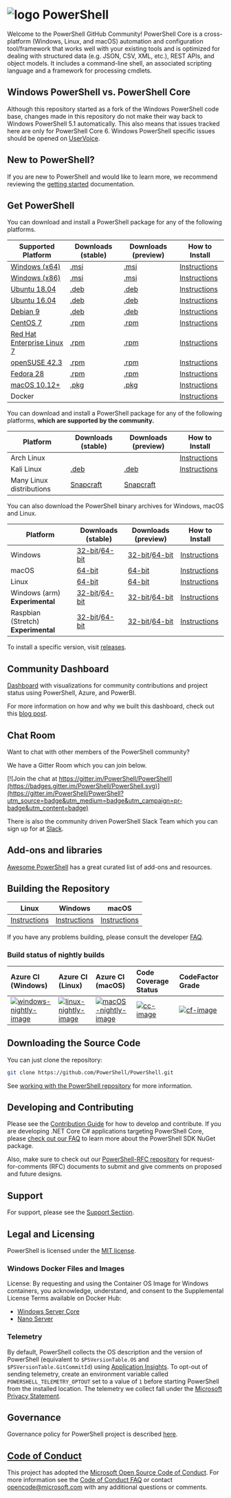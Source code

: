 # ![logo][] PowerShell
 
Welcome to the PowerShell GitHub Community!
PowerShell Core is a cross-platform (Windows, Linux, and macOS) automation and configuration tool/framework that works well with your existing tools and is optimized
for dealing with structured data (e.g. JSON, CSV, XML, etc.), REST APIs, and object models.
It includes a command-line shell, an associated scripting language and a framework for processing cmdlets.

[logo]: https://raw.githubusercontent.com/PowerShell/PowerShell/master/assets/ps_black_64.svg?sanitize=true

## Windows PowerShell vs. PowerShell Core

Although this repository started as a fork of the Windows PowerShell code base, changes made in this repository do not make their way back to Windows PowerShell 5.1 automatically.
This also means that issues tracked here are only for PowerShell Core 6.
Windows PowerShell specific issues should be opened on [UserVoice][].

[UserVoice]: https://windowsserver.uservoice.com/forums/301869-powershell

## New to PowerShell?

If you are new to PowerShell and would like to learn more, we recommend reviewing the [getting started][] documentation.

[getting started]: https://github.com/PowerShell/PowerShell/tree/master/docs/learning-powershell

## Get PowerShell

You can download and install a PowerShell package for any of the following platforms.

| Supported Platform                         | Downloads (stable)      | Downloads (preview)   | How to Install                |
| -------------------------------------------| ------------------------| ----------------------| ------------------------------|
| [Windows (x64)][corefx-win]                | [.msi][rl-windows-64]   | [.msi][pv-windows-64] | [Instructions][in-windows]    |
| [Windows (x86)][corefx-win]                | [.msi][rl-windows-86]   | [.msi][pv-windows-86] | [Instructions][in-windows]    |
| [Ubuntu 18.04][corefx-linux]               | [.deb][rl-ubuntu18]     | [.deb][pv-ubuntu18]   | [Instructions][in-ubuntu18]   |
| [Ubuntu 16.04][corefx-linux]               | [.deb][rl-ubuntu16]     | [.deb][pv-ubuntu16]   | [Instructions][in-ubuntu16]   |
| [Debian 9][corefx-linux]                   | [.deb][rl-debian9]      | [.deb][pv-debian9]    | [Instructions][in-deb9]       |
| [CentOS 7][corefx-linux]                   | [.rpm][rl-centos]       | [.rpm][pv-centos]     | [Instructions][in-centos]     |
| [Red Hat Enterprise Linux 7][corefx-linux] | [.rpm][rl-centos]       | [.rpm][pv-centos]     | [Instructions][in-rhel7]      |
| [openSUSE 42.3][corefx-linux]              | [.rpm][rl-centos]       | [.rpm][pv-centos]     | [Instructions][in-opensuse]   |
| [Fedora 28][corefx-linux]                  | [.rpm][rl-centos]       | [.rpm][pv-centos]     | [Instructions][in-fedora]     |
| [macOS 10.12+][corefx-macos]               | [.pkg][rl-macos]        | [.pkg][pv-macos]      | [Instructions][in-macos]      |
| Docker                                     |                         |                       | [Instructions][in-docker]     |

You can download and install a PowerShell package for any of the following platforms, **which are supported by the community.**

| Platform                 | Downloads (stable)      | Downloads (preview)           | How to Install                |
| -------------------------| ------------------------| ----------------------------- | ------------------------------|
| Arch Linux               |                         |                               | [Instructions][in-archlinux]  |
| Kali Linux               | [.deb][rl-ubuntu16]     | [.deb][pv-ubuntu16]           | [Instructions][in-kali]       |
| Many Linux distributions | [Snapcraft][rl-snap]    | [Snapcraft][pv-snap]          |                               |

You can also download the PowerShell binary archives for Windows, macOS and Linux.

| Platform                            | Downloads (stable)                               | Downloads (preview)                             | How to Install                                 |
| ------------------------------------| ------------------------------------------------ | ------------------------------------------------| -----------------------------------------------|
| Windows                             | [32-bit][rl-winx86-zip]/[64-bit][rl-winx64-zip]  | [32-bit][pv-winx86-zip]/[64-bit][pv-winx64-zip] | [Instructions][in-windows-zip]                 |
| macOS                               | [64-bit][rl-macos-tar]                           | [64-bit][pv-macos-tar]                          | [Instructions][in-tar-macos]                   |
| Linux                               | [64-bit][rl-linux-tar]                           | [64-bit][pv-linux-tar]                          | [Instructions][in-tar-linux]                   |
| Windows (arm) **Experimental**      | [32-bit][rl-winarm]/[64-bit][rl-winarm64]        | [32-bit][pv-winarm]/[64-bit][pv-winarm64]       | [Instructions][in-arm]                         |
| Raspbian (Stretch) **Experimental** | [32-bit][rl-raspbian]/[64-bit][rl-raspbian64]    | [32-bit][pv-arm32]/[64-bit][pv-arm64]           | [Instructions][in-raspbian]                    |

[rl-windows-64]: https://github.com/PowerShell/PowerShell/releases/download/v6.2.0/PowerShell-6.2.0-win-x64.msi
[rl-windows-86]: https://github.com/PowerShell/PowerShell/releases/download/v6.2.0/PowerShell-6.2.0-win-x86.msi
[rl-ubuntu18]: https://github.com/PowerShell/PowerShell/releases/download/v6.2.0/powershell_6.2.0-1.ubuntu.18.04_amd64.deb
[rl-ubuntu16]: https://github.com/PowerShell/PowerShell/releases/download/v6.2.0/powershell_6.2.0-1.ubuntu.16.04_amd64.deb
[rl-debian9]: https://github.com/PowerShell/PowerShell/releases/download/v6.2.0/powershell_6.2.0-1.debian.9_amd64.deb
[rl-centos]: https://github.com/PowerShell/PowerShell/releases/download/v6.2.0/powershell-6.2.0-1.rhel.7.x86_64.rpm
[rl-macos]: https://github.com/PowerShell/PowerShell/releases/download/v6.2.0/powershell-6.2.0-osx-x64.pkg
[rl-winarm]: https://github.com/PowerShell/PowerShell/releases/download/v6.2.0/PowerShell-6.2.0-win-arm32.zip
[rl-winarm64]: https://github.com/PowerShell/PowerShell/releases/download/v6.2.0/PowerShell-6.2.0-win-arm64.zip
[rl-winx86-zip]: https://github.com/PowerShell/PowerShell/releases/download/v6.2.0/PowerShell-6.2.0-win-x86.zip
[rl-winx64-zip]: https://github.com/PowerShell/PowerShell/releases/download/v6.2.0/PowerShell-6.2.0-win-x64.zip
[rl-macos-tar]: https://github.com/PowerShell/PowerShell/releases/download/v6.2.0/powershell-6.2.0-osx-x64.tar.gz
[rl-linux-tar]: https://github.com/PowerShell/PowerShell/releases/download/v6.2.0/powershell-6.2.0-linux-x64.tar.gz
[rl-raspbian]: https://github.com/PowerShell/PowerShell/releases/download/v6.2.0/powershell-6.2.0-linux-arm32.tar.gz
[rl-raspbian64]: https://github.com/PowerShell/PowerShell/releases/download/v6.2.0/powershell-6.2.0-linux-arm64.tar.gz
[rl-snap]: https://snapcraft.io/powershell

[pv-windows-64]: https://github.com/PowerShell/PowerShell/releases/download/v6.2.0-rc.1/PowerShell-6.2.0-rc.1-win-x64.msi
[pv-windows-86]: https://github.com/PowerShell/PowerShell/releases/download/v6.2.0-rc.1/PowerShell-6.2.0-rc.1-win-x86.msi
[pv-ubuntu18]: https://github.com/PowerShell/PowerShell/releases/download/v6.2.0-rc.1/powershell-preview_6.2.0-rc.1-1.ubuntu.18.04_amd64.deb
[pv-ubuntu16]: https://github.com/PowerShell/PowerShell/releases/download/v6.2.0-rc.1/powershell-preview_6.2.0-rc.1-1.ubuntu.16.04_amd64.deb
[pv-debian9]: https://github.com/PowerShell/PowerShell/releases/download/v6.2.0-rc.1/powershell-preview_6.2.0-rc.1-1.debian.9_amd64.deb
[pv-centos]: https://github.com/PowerShell/PowerShell/releases/download/v6.2.0-rc.1/powershell-preview-6.2.0_rc.1-1.rhel.7.x86_64.rpm
[pv-macos]: https://github.com/PowerShell/PowerShell/releases/download/v6.2.0-rc.1/powershell-6.2.0-rc.1-osx-x64.pkg
[pv-winarm]: https://github.com/PowerShell/PowerShell/releases/download/v6.2.0-rc.1/PowerShell-6.2.0-rc.1-win-arm32.zip
[pv-winarm64]: https://github.com/PowerShell/PowerShell/releases/download/v6.2.0-rc.1/PowerShell-6.2.0-rc.1-win-arm64.zip
[pv-winx86-zip]: https://github.com/PowerShell/PowerShell/releases/download/v6.2.0-rc.1/PowerShell-6.2.0-rc.1-win-x86.zip
[pv-winx64-zip]: https://github.com/PowerShell/PowerShell/releases/download/v6.2.0-rc.1/PowerShell-6.2.0-rc.1-win-x64.zip
[pv-macos-tar]: https://github.com/PowerShell/PowerShell/releases/download/v6.2.0-rc.1/powershell-6.2.0-rc.1-osx-x64.tar.gz
[pv-linux-tar]: https://github.com/PowerShell/PowerShell/releases/download/v6.2.0-rc.1/powershell-6.2.0-rc.1-linux-x64.tar.gz
[pv-arm32]: https://github.com/PowerShell/PowerShell/releases/download/v6.2.0-rc.1/powershell-6.2.0-rc.1-linux-arm32.tar.gz
[pv-arm64]: https://github.com/PowerShell/PowerShell/releases/download/v6.2.0-rc.1/powershell-6.2.0-rc.1-linux-arm64.tar.gz
[pv-snap]: https://snapcraft.io/powershell-preview

[in-windows]: https://docs.microsoft.com/powershell/scripting/setup/installing-powershell-core-on-windows?view=powershell-6
[in-ubuntu14]: https://docs.microsoft.com/powershell/scripting/setup/installing-powershell-core-on-linux?view=powershell-6#ubuntu-1404
[in-ubuntu16]: https://docs.microsoft.com/powershell/scripting/setup/installing-powershell-core-on-linux?view=powershell-6#ubuntu-1604
[in-ubuntu18]: https://docs.microsoft.com/powershell/scripting/setup/installing-powershell-core-on-linux?view=powershell-6#ubuntu-1804
[in-deb9]: https://docs.microsoft.com/powershell/scripting/setup/installing-powershell-core-on-linux?view=powershell-6#debian-9
[in-centos]: https://docs.microsoft.com/powershell/scripting/setup/installing-powershell-core-on-linux?view=powershell-6#centos-7
[in-rhel7]: https://docs.microsoft.com/powershell/scripting/setup/installing-powershell-core-on-linux?view=powershell-6#red-hat-enterprise-linux-rhel-7
[in-opensuse]: https://docs.microsoft.com/powershell/scripting/setup/installing-powershell-core-on-linux?view=powershell-6#opensuse
[in-fedora]: https://docs.microsoft.com/powershell/scripting/setup/installing-powershell-core-on-linux?view=powershell-6#fedora
[in-archlinux]: https://docs.microsoft.com/powershell/scripting/setup/installing-powershell-core-on-linux?view=powershell-6#arch-linux
[in-macos]: https://docs.microsoft.com/powershell/scripting/setup/installing-powershell-core-on-macos?view=powershell-6
[in-docker]: https://github.com/PowerShell/PowerShell-Docker
[in-kali]: https://docs.microsoft.com/powershell/scripting/setup/installing-powershell-core-on-linux?view=powershell-6#kali
[in-windows-zip]: https://docs.microsoft.com/powershell/scripting/setup/installing-powershell-core-on-windows?view=powershell-6#zip
[in-tar-linux]: https://docs.microsoft.com/powershell/scripting/setup/installing-powershell-core-on-linux?view=powershell-6#binary-archives
[in-tar-macos]: https://docs.microsoft.com/powershell/scripting/setup/installing-powershell-core-on-macos?view=powershell-6#binary-archives
[in-raspbian]: https://docs.microsoft.com/powershell/scripting/setup/installing-powershell-core-on-linux?view=powershell-6#raspbian
[in-arm]: https://docs.microsoft.com/powershell/scripting/setup/powershell-core-on-arm?view=powershell-6
[corefx-win]:https://github.com/dotnet/core/blob/master/release-notes/2.1/2.1-supported-os.md#windows
[corefx-linux]:https://github.com/dotnet/core/blob/master/release-notes/2.1/2.1-supported-os.md#linux
[corefx-macos]:https://github.com/dotnet/core/blob/master/release-notes/2.1/2.1-supported-os.md#macos

To install a specific version, visit [releases](https://github.com/PowerShell/PowerShell/releases).

## Community Dashboard

[Dashboard](https://aka.ms/psgithubbi) with visualizations for community contributions and project status using PowerShell, Azure, and PowerBI.

For more information on how and why we built this dashboard, check out this [blog post](https://blogs.msdn.microsoft.com/powershell/2017/01/31/powershell-open-source-community-dashboard/).

## Chat Room

Want to chat with other members of the PowerShell community?

We have a Gitter Room which you can join below.

[![Join the chat at https://gitter.im/PowerShell/PowerShell](https://badges.gitter.im/PowerShell/PowerShell.svg)](https://gitter.im/PowerShell/PowerShell?utm_source=badge&utm_medium=badge&utm_campaign=pr-badge&utm_content=badge)

There is also the community driven PowerShell Slack Team which you can sign up for at [Slack].

[Slack]: http://slack.poshcode.org

## Add-ons and libraries

[Awesome PowerShell](https://github.com/janikvonrotz/awesome-powershell) has a great curated list of add-ons and resources.

## Building the Repository

| Linux                    | Windows                    | macOS                   |
|--------------------------|----------------------------|------------------------|
| [Instructions][bd-linux] | [Instructions][bd-windows] | [Instructions][bd-macOS] |

If you have any problems building, please consult the developer [FAQ][].

### Build status of nightly builds

| Azure CI (Windows)                       | Azure CI (Linux)                               | Azure CI (macOS)                               | Code Coverage Status     | CodeFactor Grade         |
|:-----------------------------------------|:-----------------------------------------------|:-----------------------------------------------|:-------------------------|:-------------------------|
| [![windows-nightly-image][]][windows-nightly-site] | [![linux-nightly-image][]][linux-nightly-site] | [![macOS-nightly-image][]][macos-nightly-site] | [![cc-image][]][cc-site] | [![cf-image][]][cf-site] |

[bd-linux]: https://github.com/PowerShell/PowerShell/tree/master/docs/building/linux.md
[bd-windows]: https://github.com/PowerShell/PowerShell/tree/master/docs/building/windows-core.md
[bd-macOS]: https://github.com/PowerShell/PowerShell/tree/master/docs/building/macos.md

[FAQ]: https://github.com/PowerShell/PowerShell/tree/master/docs/FAQ.md

[az-windows-image]: https://powershell.visualstudio.com/PowerShell/_apis/build/status/PowerShell-CI-windows?branchName=master
[az-windows-site]: https://powershell.visualstudio.com/PowerShell/_build?definitionId=19
[az-linux-image]: https://powershell.visualstudio.com/PowerShell/_apis/build/status/PowerShell-CI-linux?branchName=master
[az-linux-site]: https://powershell.visualstudio.com/PowerShell/_build?definitionId=17
[az-macos-image]: https://powershell.visualstudio.com/PowerShell/_apis/build/status/PowerShell-CI-macos?branchName=master
[az-macos-site]: https://powershell.visualstudio.com/PowerShell/_build?definitionId=14
[az-spell-image]: https://powershell.visualstudio.com/PowerShell/_apis/build/status/PowerShell-CI-static-analysis?branchName=master
[az-spell-site]: https://powershell.visualstudio.com/PowerShell/_build?definitionId=22
[windows-nightly-site]: https://powershell.visualstudio.com/PowerShell/_build/latest?definitionId=32
[linux-nightly-site]: https://powershell.visualstudio.com/PowerShell/_build?definitionId=23
[macos-nightly-site]: https://powershell.visualstudio.com/PowerShell/_build?definitionId=24
[windows-nightly-image]: https://powershell.visualstudio.com/PowerShell/_apis/build/status/PowerShell-CI-Windows-daily
[linux-nightly-image]: https://powershell.visualstudio.com/PowerShell/_apis/build/status/PowerShell-CI-linux-daily?branchName=master
[macOS-nightly-image]: https://powershell.visualstudio.com/PowerShell/_apis/build/status/PowerShell-CI-macos-daily?branchName=master
[cc-site]: https://codecov.io/gh/PowerShell/PowerShell
[cc-image]: https://codecov.io/gh/PowerShell/PowerShell/branch/master/graph/badge.svg
[cf-site]: https://www.codefactor.io/repository/github/powershell/powershell
[cf-image]: https://www.codefactor.io/repository/github/powershell/powershell/badge

## Downloading the Source Code

You can just clone the repository:

```sh
git clone https://github.com/PowerShell/PowerShell.git
```

See [working with the PowerShell repository](https://github.com/PowerShell/PowerShell/tree/master/docs/git) for more information.

## Developing and Contributing

Please see the [Contribution Guide][] for how to develop and contribute.
If you are developing .NET Core C# applications targeting PowerShell Core, please [check out our FAQ][] to learn more about the PowerShell SDK NuGet package.

Also, make sure to check out our [PowerShell-RFC repository](https://github.com/powershell/powershell-rfc) for request-for-comments (RFC) documents to submit and give comments on proposed and future designs.

[Contribution Guide]: https://github.com/PowerShell/PowerShell/blob/master/.github/CONTRIBUTING.md
[check out our FAQ]: https://github.com/PowerShell/PowerShell/tree/master/docs/FAQ.md#where-do-i-get-the-powershell-core-sdk-package

## Support

For support, please see the [Support Section][].

[Support Section]: https://github.com/PowerShell/PowerShell/tree/master/.github/SUPPORT.md

## Legal and Licensing

PowerShell is licensed under the [MIT license][].

[MIT license]: https://github.com/PowerShell/PowerShell/tree/master/LICENSE.txt

### Windows Docker Files and Images

License: By requesting and using the Container OS Image for Windows containers, you acknowledge, understand, and consent to the Supplemental License Terms available on Docker Hub:

- [Windows Server Core](https://hub.docker.com/r/microsoft/windowsservercore/)
- [Nano Server](https://hub.docker.com/r/microsoft/nanoserver/)

### Telemetry

By default, PowerShell collects the OS description and the version of PowerShell (equivalent to `$PSVersionTable.OS` and `$PSVersionTable.GitCommitId`) using [Application Insights](https://azure.microsoft.com/services/application-insights/).
To opt-out of sending telemetry, create an environment variable called `POWERSHELL_TELEMETRY_OPTOUT` set to a value of `1` before starting PowerShell from the installed location.
The telemetry we collect fall under the [Microsoft Privacy Statement](https://privacy.microsoft.com/privacystatement/).

## Governance

Governance policy for PowerShell project is described [here][].

[here]: https://github.com/PowerShell/PowerShell/blob/master/docs/community/governance.md

## [Code of Conduct][conduct-md]

This project has adopted the [Microsoft Open Source Code of Conduct][conduct-code].
For more information see the [Code of Conduct FAQ][conduct-FAQ] or contact [opencode@microsoft.com][conduct-email] with any additional questions or comments.

[conduct-code]: https://opensource.microsoft.com/codeofconduct/
[conduct-FAQ]: https://opensource.microsoft.com/codeofconduct/faq/
[conduct-email]: mailto:opencode@microsoft.com
[conduct-md]: https://github.com/PowerShell/PowerShell/tree/master/CODE_OF_CONDUCT.md
